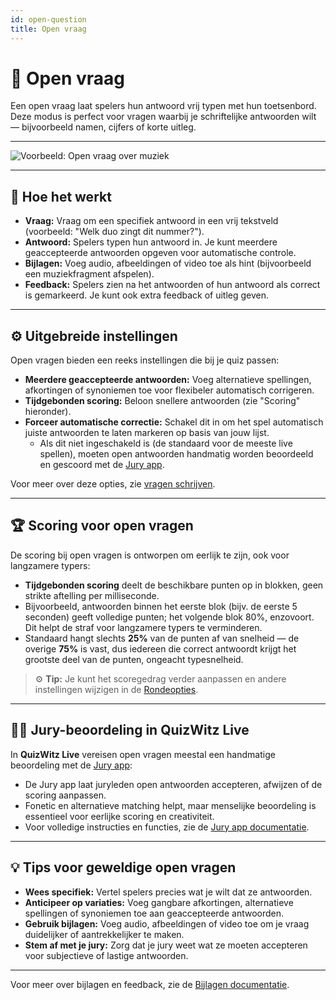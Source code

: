 ```yaml
---
id: open-question
title: Open vraag
---
```


# 💬 Open vraag

Een open vraag laat spelers hun antwoord vrij typen met hun toetsenbord. Deze modus is perfect voor vragen waarbij je schriftelijke antwoorden wilt — bijvoorbeeld namen, cijfers of korte uitleg.

---

![Voorbeeld: Open vraag over muziek](/images/question-modes/open-question/open-question.png)

---

## 📝 Hoe het werkt

- **Vraag:** Vraag om een specifiek antwoord in een vrij tekstveld (voorbeeld: "Welk duo zingt dit nummer?").
- **Antwoord:** Spelers typen hun antwoord in. Je kunt meerdere geaccepteerde antwoorden opgeven voor automatische controle.
- **Bijlagen:** Voeg audio, afbeeldingen of video toe als hint (bijvoorbeeld een muziekfragment afspelen).
- **Feedback:** Spelers zien na het antwoorden of hun antwoord als correct is gemarkeerd. Je kunt ook extra feedback of uitleg geven.

---

## ⚙️ Uitgebreide instellingen

Open vragen bieden een reeks instellingen die bij je quiz passen:

- **Meerdere geaccepteerde antwoorden:** Voeg alternatieve spellingen, afkortingen of synoniemen toe voor flexibeler automatisch corrigeren.
- **Tijdgebonden scoring:** Beloon snellere antwoorden (zie "Scoring" hieronder).
- **Forceer automatische correctie:** Schakel dit in om het spel automatisch juiste antwoorden te laten markeren op basis van jouw lijst.
    - Als dit niet ingeschakeld is (de standaard voor de meeste live spellen), moeten open antwoorden handmatig worden beoordeeld en gescoord met de [Jury app](../quizmaster/004-jury-app.md).

Voor meer over deze opties, zie [vragen schrijven](../editor/005-writing-questions.md).

---

## 🏆 Scoring voor open vragen

De scoring bij open vragen is ontworpen om eerlijk te zijn, ook voor langzamere typers:

- **Tijdgebonden scoring** deelt de beschikbare punten op in blokken, geen strikte aftelling per milliseconde.
- Bijvoorbeeld, antwoorden binnen het eerste blok (bijv. de eerste 5 seconden) geeft volledige punten; het volgende blok 80%, enzovoort. Dit helpt de straf voor langzamere typers te verminderen.
- Standaard hangt slechts **25%** van de punten af van snelheid — de overige **75%** is vast, dus iedereen die correct antwoordt krijgt het grootste deel van de punten, ongeacht typesnelheid.

> ⚙️ **Tip:** Je kunt het scoregedrag verder aanpassen en andere instellingen wijzigen in de [Rondeopties](../editor/008-round-options.md).

---

## 🧑‍⚖️ Jury-beoordeling in QuizWitz Live

In **QuizWitz Live** vereisen open vragen meestal een handmatige beoordeling met de [Jury app](../quizmaster/004-jury-app.md):

- De Jury app laat juryleden open antwoorden accepteren, afwijzen of de scoring aanpassen.
- Fonetic en alternatieve matching helpt, maar menselijke beoordeling is essentieel voor eerlijke scoring en creativiteit.
- Voor volledige instructies en functies, zie de [Jury app documentatie](../quizmaster/004-jury-app.md).

---

## 💡 Tips voor geweldige open vragen

- **Wees specifiek:** Vertel spelers precies wat je wilt dat ze antwoorden.
- **Anticipeer op variaties:** Voeg gangbare afkortingen, alternatieve spellingen of synoniemen toe aan geaccepteerde antwoorden.
- **Gebruik bijlagen:** Voeg audio, afbeeldingen of video toe om je vraag duidelijker of aantrekkelijker te maken.
- **Stem af met je jury:** Zorg dat je jury weet wat ze moeten accepteren voor subjectieve of lastige antwoorden.

---

Voor meer over bijlagen en feedback, zie de [Bijlagen documentatie](../editor/006-attachments.md).

